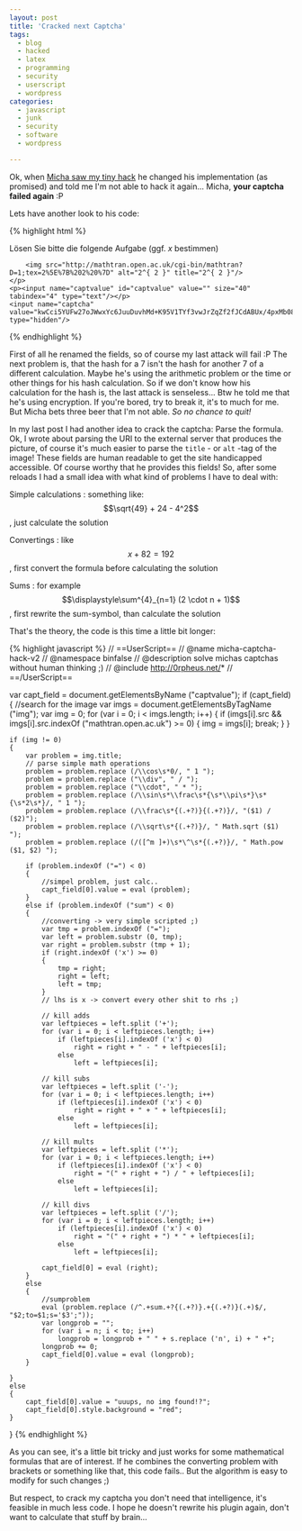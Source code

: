 ```yaml
---
layout: post
title: 'Cracked next Captcha'
tags:
  - blog
  - hacked
  - latex
  - programming
  - security
  - userscript
  - wordpress
categories:
  - javascript
  - junk
  - security
  - software
  - wordpress

---
```


Ok, when <a href="http://0rpheus.net/tools/captcha">Micha saw my tiny hack</a> he changed his implementation (as promised) and told me I'm not able to hack it again... Micha, <strong>your captcha failed again</strong> :P

Lets have another look to his code:



{% highlight html %}
<p>
	Lösen Sie bitte die folgende Aufgabe (ggf. <em>x</em> bestimmen) <br />

		<img src="http://mathtran.open.ac.uk/cgi-bin/mathtran?D=1;tex=2%5E%7B%202%20%7D" alt="2^{ 2 }" title="2^{ 2 }"/>
	</p>
	<p><input name="captvalue" id="captvalue" value="" size="40" tabindex="4" type="text"/></p>
	<input name="captcha" value="kwCci5YUFw27oJWwxYc6JuuDuvhMd+K95V1TYf3vwJrZqZf2fJCdABUx/4pxMb08kkV/" type="hidden"/>
{% endhighlight %}



First of all he renamed the fields, so of course my last attack will fail :P
The next problem is, that the hash for a 7 isn't the hash for another 7 of a different calculation. Maybe he's using the arithmetic problem or the time or other things for his hash calculation. So if we don't know how his calculation for the hash is, the last attack is senseless... Btw he told me that he's using encryption. If you're bored, try to break it, it's to much for me.
But Micha bets three beer that I'm not able. <em>So no chance to quit!</em>

In my last post I had another idea to crack the captcha: Parse the formula.
Ok, I wrote about parsing the URI to the external server that produces the picture, of course it's much easier to parse the  `title` - or  `alt` -tag of the image! These fields are human readable to get the site handicapped accessible. Of course worthy that he provides this fields!
So, after some reloads I had a small idea with what kind of problems I have to deal with:

Simple calculations
: something like: $$\sqrt{49} + 24 - 4^2$$, just calculate the solution

Convertings
: like $$x + 82 = 192$$, first convert the formula before calculating the solution

Sums
: for example $$\displaystyle\sum^{4}_{n=1} (2 \cdot n + 1)$$, first rewrite the sum-symbol, than calculate the solution

That's the theory, the code is this time a little bit longer:


{% highlight javascript %}
// ==UserScript==
// @name           micha-captcha-hack-v2
// @namespace      binfalse
// @description    solve michas captchas without human thinking ;)
// @include        http://0rpheus.net/*
// ==/UserScript==

var capt_field = document.getElementsByName ("captvalue");
if (capt_field)
{
	//search for the image
	var imgs = document.getElementsByTagName ("img");
	var img = 0;
	for (var i = 0; i < imgs.length; i++)
	{
		if (imgs[i].src && imgs[i].src.indexOf ("mathtran.open.ac.uk") >= 0)
		{
			img = imgs[i];
			break;
		}
	}
	
	if (img != 0)
	{
		var problem = img.title;
		// parse simple math operations
		problem = problem.replace (/\\cos\s*0/, " 1 ");
		problem = problem.replace ("\\div", " / ");
		problem = problem.replace ("\\cdot", " * ");
		problem = problem.replace (/\\sin\s*\\frac\s*{\s*\\pi\s*}\s*{\s*2\s*}/, " 1 ");
		problem = problem.replace (/\\frac\s*{(.+?)}{(.+?)}/, "($1) / ($2)");
		problem = problem.replace (/\\sqrt\s*{(.+?)}/, " Math.sqrt ($1) ");
		problem = problem.replace (/([^m ]+)\s*\^\s*{(.+?)}/, " Math.pow ($1, $2) ");
		
		if (problem.indexOf ("=") < 0)
		{
			//simpel problem, just calc..
			capt_field[0].value = eval (problem);
		}
		else if (problem.indexOf ("sum") < 0)
		{
			//converting -> very simple scripted ;)
			var tmp = problem.indexOf ("=");
			var left = problem.substr (0, tmp);
			var right = problem.substr (tmp + 1);
			if (right.indexOf ('x') >= 0)
			{
				tmp = right;
				right = left;
				left = tmp;
			}
			// lhs is x -> convert every other shit to rhs ;)
			
			// kill adds
			var leftpieces = left.split ('+');
			for (var i = 0; i < leftpieces.length; i++)
				if (leftpieces[i].indexOf ('x') < 0)
					right = right + " - " + leftpieces[i];
				else
					left = leftpieces[i];
			
			// kill subs
			var leftpieces = left.split ('-');
			for (var i = 0; i < leftpieces.length; i++)
				if (leftpieces[i].indexOf ('x') < 0)
					right = right + " + " + leftpieces[i];
				else
					left = leftpieces[i];
			
			// kill mults
			var leftpieces = left.split ('*');
			for (var i = 0; i < leftpieces.length; i++)
				if (leftpieces[i].indexOf ('x') < 0)
					right = "(" + right + ") / " + leftpieces[i];
				else
					left = leftpieces[i];
			
			// kill divs
			var leftpieces = left.split ('/');
			for (var i = 0; i < leftpieces.length; i++)
				if (leftpieces[i].indexOf ('x') < 0)
					right = "(" + right + ") * " + leftpieces[i];
				else
					left = leftpieces[i];
			
			capt_field[0] = eval (right);
		}
		else
		{
			//sumproblem
			eval (problem.replace (/^.+sum.+?{(.+?)}.+{(.+?)}(.+)$/, "$2;to=$1;s='$3';"));
			var longprob = "";
			for (var i = n; i < to; i++)
				longprob = longprob + " " + s.replace ('n', i) + " +";
			longprob += 0;
			capt_field[0].value = eval (longprob);
		}
		
	}
	else
	{
		capt_field[0].value = "uuups, no img found!?";
		capt_field[0].style.background = "red";
	}
}
{% endhighlight %}



As you can see, it's a little bit tricky and just works for some mathematical formulas that are of interest. If he combines the converting problem with brackets or something like that, this code fails.. But the algorithm is easy to modify for such changes ;)

But respect, to crack my captcha you don't need that intelligence, it's feasible in much less code.
I hope he doesn't rewrite his plugin again, don't want to calculate that stuff by brain...
